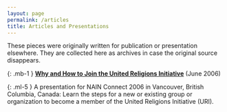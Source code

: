 ```yaml
---
layout: page
permalink: /articles
title: Articles and Presentations
---
```


These pieces were originally written for publication or presentation elsewhere.
They are collected here as archives in case the original source disappears.

{: .mb-1 }
**[Why and How to Join the United Religions Initiative](/articles/why-and-how-join-uri)** (June 2006)

{: .ml-5 }
A presentation for NAIN Connect 2006 in Vancouver, British Columbia, Canada:
Learn the steps for a new or existing group or organization to become a member
of the United Religions Initiative (URI).
